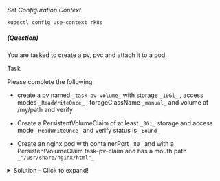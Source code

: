 
*_Set Configuration Context_*

`kubectl config use-context rk8s`

##### (Question)
You are tasked to create a pv, pvc and attach it to a pod.

Task

Please complete the following:

- create a pv named `_task-pv-volume_` with storage `_10Gi_` , access modes `_ReadWriteOnce_` , torageClassName `_manual_` and volume at /my/path and verify

- Create a PersistentVolumeClaim of at least `_3Gi_` storage and access mode `_ReadWriteOnce_` and verify status is `_Bound_`

- Create an nginx pod with containerPort `_80_` and with a PersistentVolumeClaim task-pv-claim and has a mouth path `_"/usr/share/nginx/html"_`


<details>
<summary>
Solution - Click to expand!
</summary>

```yaml

#Alias k=kubectl
alias k=kubectl

# task-pv-volume.yaml

apiVersion: v1
kind: PersistentVolume
metadata:
  name: task-pv-volume
  labels:
    type: local
spec:
  storageClassName: manual
  capacity:
    storage: 10Gi
  accessModes:
    - ReadWriteOnce
  hostPath:
    path: "/my/path"

# Apply and verify
k apply -f task-pv-volume.yaml ; k get pv

# task-pv-claim.yaml

apiVersion: v1
kind: PersistentVolumeClaim
metadata:
  name: task-pv-claim
spec:
  storageClassName: manual
  accessModes:
    - ReadWriteOnce
  resources:
    requests:
      storage: 3Gi

k apply -f task-pv-claim.yaml ; k get pvc

# task-pv-pod.yaml

apiVersion: v1
kind: Pod
metadata:
  name: task-pv-pod
spec:
  volumes:
    - name: task-pv-storage
      persistentVolumeClaim:
        claimName: task-pv-claim
  containers:
    - name: task-pv-container
      image: nginx
      ports:
        - containerPort: 80
          name: "http-server"
      volumeMounts:
        - mountPath: "/usr/share/nginx/html"
          name: task-pv-storage

k apply -f task-pv-pod.yaml

```

</details>
